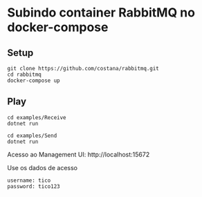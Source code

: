 # Subindo container RabbitMQ no docker-compose

## Setup
```
git clone https://github.com/costana/rabbitmq.git
cd rabbitmq
docker-compose up

```

## Play
```
cd examples/Receive
dotnet run

cd examples/Send
dotnet run
```
Acesso ao Management UI: http://localhost:15672 

Use os dados de acesso

```
username: tico
password: tico123
```
